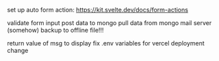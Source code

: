 set up auto form action:
https://kit.svelte.dev/docs/form-actions

validate form input
post data to mongo
pull data from mongo
mail server (somehow)
backup to offline file!!!

return value of msg to display
fix .env variables for vercel deployment
change